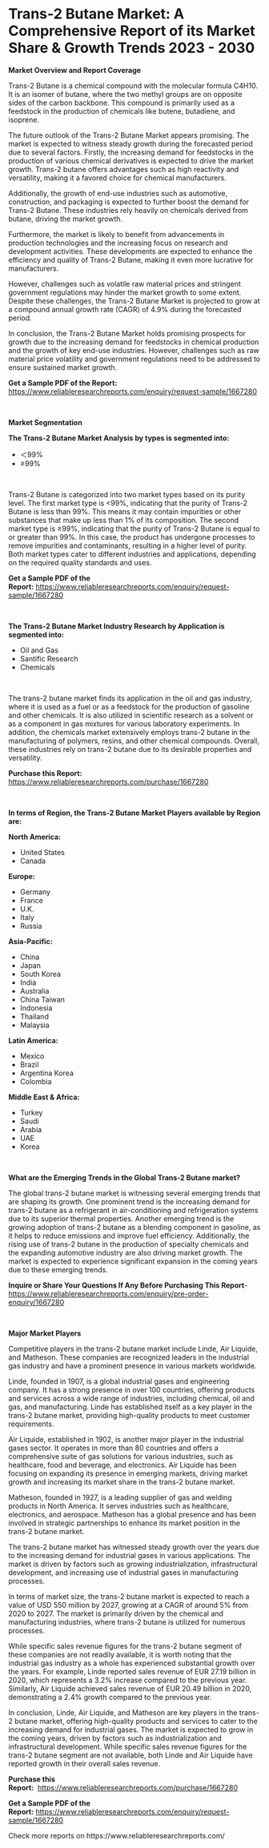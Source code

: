 <p><h1>Trans-2 Butane Market: A Comprehensive Report of its Market Share & Growth Trends 2023 - 2030</h1></p><p><strong>Market Overview and Report Coverage</strong></p>
<p><p>Trans-2 Butane is a chemical compound with the molecular formula C4H10. It is an isomer of butane, where the two methyl groups are on opposite sides of the carbon backbone. This compound is primarily used as a feedstock in the production of chemicals like butene, butadiene, and isoprene.</p><p>The future outlook of the Trans-2 Butane Market appears promising. The market is expected to witness steady growth during the forecasted period due to several factors. Firstly, the increasing demand for feedstocks in the production of various chemical derivatives is expected to drive the market growth. Trans-2 butane offers advantages such as high reactivity and versatility, making it a favored choice for chemical manufacturers.</p><p>Additionally, the growth of end-use industries such as automotive, construction, and packaging is expected to further boost the demand for Trans-2 Butane. These industries rely heavily on chemicals derived from butane, driving the market growth.</p><p>Furthermore, the market is likely to benefit from advancements in production technologies and the increasing focus on research and development activities. These developments are expected to enhance the efficiency and quality of Trans-2 Butane, making it even more lucrative for manufacturers.</p><p>However, challenges such as volatile raw material prices and stringent government regulations may hinder the market growth to some extent. Despite these challenges, the Trans-2 Butane Market is projected to grow at a compound annual growth rate (CAGR) of 4.9% during the forecasted period.</p><p>In conclusion, the Trans-2 Butane Market holds promising prospects for growth due to the increasing demand for feedstocks in chemical production and the growth of key end-use industries. However, challenges such as raw material price volatility and government regulations need to be addressed to ensure sustained market growth.</p></p>
<p><strong>Get a Sample PDF of the Report:</strong> <a href="https://www.reliableresearchreports.com/enquiry/request-sample/1667280">https://www.reliableresearchreports.com/enquiry/request-sample/1667280</a></p>
<p>&nbsp;</p>
<p><strong>Market Segmentation</strong></p>
<p><strong>The Trans-2 Butane Market Analysis by types is segmented into:</strong></p>
<p><ul><li>＜99%</li><li>≥99%</li></ul></p>
<p>&nbsp;</p>
<p><p>Trans-2 Butane is categorized into two market types based on its purity level. The first market type is <99%, indicating that the purity of Trans-2 Butane is less than 99%. This means it may contain impurities or other substances that make up less than 1% of its composition. The second market type is ≥99%, indicating that the purity of Trans-2 Butane is equal to or greater than 99%. In this case, the product has undergone processes to remove impurities and contaminants, resulting in a higher level of purity. Both market types cater to different industries and applications, depending on the required quality standards and uses.</p></p>
<p><strong>Get a Sample PDF of the Report:</strong>&nbsp;<a href="https://www.reliableresearchreports.com/enquiry/request-sample/1667280">https://www.reliableresearchreports.com/enquiry/request-sample/1667280</a></p>
<p>&nbsp;</p>
<p><strong>The Trans-2 Butane Market Industry Research by Application is segmented into:</strong></p>
<p><ul><li>Oil and Gas</li><li>Santific Research</li><li>Chemicals</li></ul></p>
<p>&nbsp;</p>
<p><p>The trans-2 butane market finds its application in the oil and gas industry, where it is used as a fuel or as a feedstock for the production of gasoline and other chemicals. It is also utilized in scientific research as a solvent or as a component in gas mixtures for various laboratory experiments. In addition, the chemicals market extensively employs trans-2 butane in the manufacturing of polymers, resins, and other chemical compounds. Overall, these industries rely on trans-2 butane due to its desirable properties and versatility.</p></p>
<p><strong>Purchase this Report:</strong>&nbsp; <a href="https://www.reliableresearchreports.com/purchase/1667280">https://www.reliableresearchreports.com/purchase/1667280</a></p>
<p>&nbsp;</p>
<p><strong>In terms of Region, the Trans-2 Butane Market Players available by Region are:</strong></p>
<p>
    <p> <strong> North America: </strong>
        <ul>
            <li>United States</li>
            <li>Canada</li>
        </ul>
        </p> 
    <p> <strong> Europe: </strong>
        <ul>
            <li>Germany</li>
            <li>France</li>
            <li>U.K.</li>
            <li>Italy</li>
            <li>Russia</li>
        </ul>
        </p> 
    <p> <strong> Asia-Pacific: </strong>
        <ul>
            <li>China</li>
            <li>Japan</li>
            <li>South Korea</li>
            <li>India</li>
            <li>Australia</li>
            <li>China Taiwan</li>
            <li>Indonesia</li>
            <li>Thailand</li>
            <li>Malaysia</li>
        </ul>
        </p> 
    <p> <strong> Latin America: </strong>
        <ul>
            <li>Mexico</li>
            <li>Brazil</li>
            <li>Argentina Korea</li>
            <li>Colombia</li>
        </ul>
        </p> 
    <p> <strong> Middle East & Africa: </strong>
        <ul>
            <li>Turkey</li>
            <li>Saudi</li>
            <li>Arabia</li>
            <li>UAE</li>
            <li>Korea</li>
        </ul>
    </p>
    </p>
<p>&nbsp;</p>
<p><strong>What are the Emerging Trends in the Global Trans-2 Butane market?</strong></p>
<p><p>The global trans-2 butane market is witnessing several emerging trends that are shaping its growth. One prominent trend is the increasing demand for trans-2 butane as a refrigerant in air-conditioning and refrigeration systems due to its superior thermal properties. Another emerging trend is the growing adoption of trans-2 butane as a blending component in gasoline, as it helps to reduce emissions and improve fuel efficiency. Additionally, the rising use of trans-2 butane in the production of specialty chemicals and the expanding automotive industry are also driving market growth. The market is expected to experience significant expansion in the coming years due to these emerging trends.</p></p>
<p><strong>Inquire or Share Your Questions If Any Before Purchasing This Report</strong>- <a href="https://www.reliableresearchreports.com/enquiry/pre-order-enquiry/1667280">https://www.reliableresearchreports.com/enquiry/pre-order-enquiry/1667280</a></p>
<p>&nbsp;</p>
<p><strong>Major Market Players</strong></p>
<p><p>Competitive players in the trans-2 butane market include Linde, Air Liquide, and Matheson. These companies are recognized leaders in the industrial gas industry and have a prominent presence in various markets worldwide.</p><p>Linde, founded in 1907, is a global industrial gases and engineering company. It has a strong presence in over 100 countries, offering products and services across a wide range of industries, including chemical, oil and gas, and manufacturing. Linde has established itself as a key player in the trans-2 butane market, providing high-quality products to meet customer requirements.</p><p>Air Liquide, established in 1902, is another major player in the industrial gases sector. It operates in more than 80 countries and offers a comprehensive suite of gas solutions for various industries, such as healthcare, food and beverage, and electronics. Air Liquide has been focusing on expanding its presence in emerging markets, driving market growth and increasing its market share in the trans-2 butane market.</p><p>Matheson, founded in 1927, is a leading supplier of gas and welding products in North America. It serves industries such as healthcare, electronics, and aerospace. Matheson has a global presence and has been involved in strategic partnerships to enhance its market position in the trans-2 butane market.</p><p>The trans-2 butane market has witnessed steady growth over the years due to the increasing demand for industrial gases in various applications. The market is driven by factors such as growing industrialization, infrastructural development, and increasing use of industrial gases in manufacturing processes.</p><p>In terms of market size, the trans-2 butane market is expected to reach a value of USD 550 million by 2027, growing at a CAGR of around 5% from 2020 to 2027. The market is primarily driven by the chemical and manufacturing industries, where trans-2 butane is utilized for numerous processes.</p><p>While specific sales revenue figures for the trans-2 butane segment of these companies are not readily available, it is worth noting that the industrial gas industry as a whole has experienced substantial growth over the years. For example, Linde reported sales revenue of EUR 27.19 billion in 2020, which represents a 3.2% increase compared to the previous year. Similarly, Air Liquide achieved sales revenue of EUR 20.49 billion in 2020, demonstrating a 2.4% growth compared to the previous year.</p><p>In conclusion, Linde, Air Liquide, and Matheson are key players in the trans-2 butane market, offering high-quality products and services to cater to the increasing demand for industrial gases. The market is expected to grow in the coming years, driven by factors such as industrialization and infrastructural development. While specific sales revenue figures for the trans-2 butane segment are not available, both Linde and Air Liquide have reported growth in their overall sales revenue.</p></p>
<p><strong>Purchase this Report:</strong>&nbsp;&nbsp;<a href="https://www.reliableresearchreports.com/purchase/1667280">https://www.reliableresearchreports.com/purchase/1667280</a></p>
<p></p>
<p><strong>Get a Sample PDF of the Report:</strong>&nbsp;<a href="https://www.reliableresearchreports.com/enquiry/request-sample/1667280">https://www.reliableresearchreports.com/enquiry/request-sample/1667280</a></p>
<p>Check more reports on https://www.reliableresearchreports.com/</p>